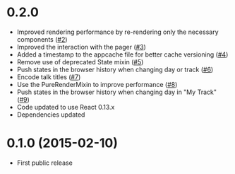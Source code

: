 # 0.2.0 #

* Improved rendering performance by re-rendering only the necessary components ([#2][])
* Improved the interaction with the pager ([#3][])
* Added a timestamp to the appcache file for better cache versioning ([#4][])
* Remove use of deprecated State mixin ([#5][])
* Push states in the browser history when changing day or track ([#6][])
* Encode talk titles ([#7][])
* Use the PureRenderMixin to improve performance ([#8][])
* Push states in the browser history when changing day in "My Track" ([#9][])
* Code updated to use React 0.13.x
* Dependencies updated

[#2]: https://github.com/AurelioDeRosa/ConfAgenda/issues/2
[#3]: https://github.com/AurelioDeRosa/ConfAgenda/issues/3
[#4]: https://github.com/AurelioDeRosa/ConfAgenda/issues/4
[#5]: https://github.com/AurelioDeRosa/ConfAgenda/issues/5
[#6]: https://github.com/AurelioDeRosa/ConfAgenda/issues/6
[#7]: https://github.com/AurelioDeRosa/ConfAgenda/issues/7
[#8]: https://github.com/AurelioDeRosa/ConfAgenda/issues/8
[#9]: https://github.com/AurelioDeRosa/ConfAgenda/issues/9

# 0.1.0 (2015-02-10) #

* First public release